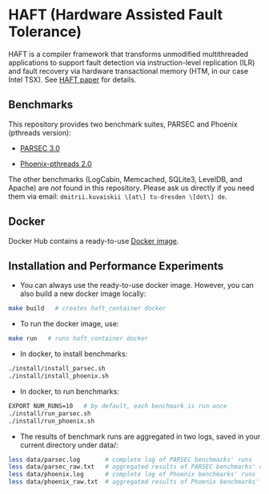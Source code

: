 # HAFT (Hardware Assisted Fault Tolerance)

HAFT is a compiler framework that transforms unmodified multithreaded applications to support fault detection via instruction-level replication (ILR) and fault recovery via hardware transactional memory (HTM, in our case Intel TSX). See [HAFT paper](link) for details.

## Benchmarks

This repository provides two benchmark suites, PARSEC and Phoenix (pthreads version):

* [PARSEC 3.0](http://parsec.cs.princeton.edu)

* [Phoenix-pthreads 2.0](https://bitbucket.org/dimakuv/phoenix-pthreads)

The other benchmarks (LogCabin, Memcached, SQLite3, LevelDB, and Apache) are *not* found in this repository. Please ask us directly if you need them via email:
`dmitrii.kuvaiskii \[at\] tu-dresden \[dot\] de`.

## Docker

Docker Hub contains a ready-to-use [Docker image](https://hub.docker.com/r/tudinfse/haft/).

## Installation and Performance Experiments

* You can always use the ready-to-use docker image. However, you can also build a new docker image locally:

```sh
make build   # creates haft_container docker
```

* To run the docker image, use:

```sh
make run   # runs haft_container docker
```

* In docker, to install benchmarks:

```sh
./install/install_parsec.sh
./install/install_phoenix.sh
```

* In docker, to run benchmarks: 

```sh
EXPORT NUM_RUNS=10   # by default, each benchmark is run once
./install/run_parsec.sh
./install/run_phoenix.sh
```

* The results of benchmark runs are aggregated in two logs, saved in your current directory under data/:

```sh
less data/parsec.log       # complete log of PARSEC benchmarks' runs
less data/parsec_raw.txt   # aggregated results of PARSEC benchmarks' runs
less data/phoenix.log      # complete log of Phoenix benchmarks' runs
less data/phoenix_raw.txt  # aggregated results of Phoenix benchmarks' runs
```
